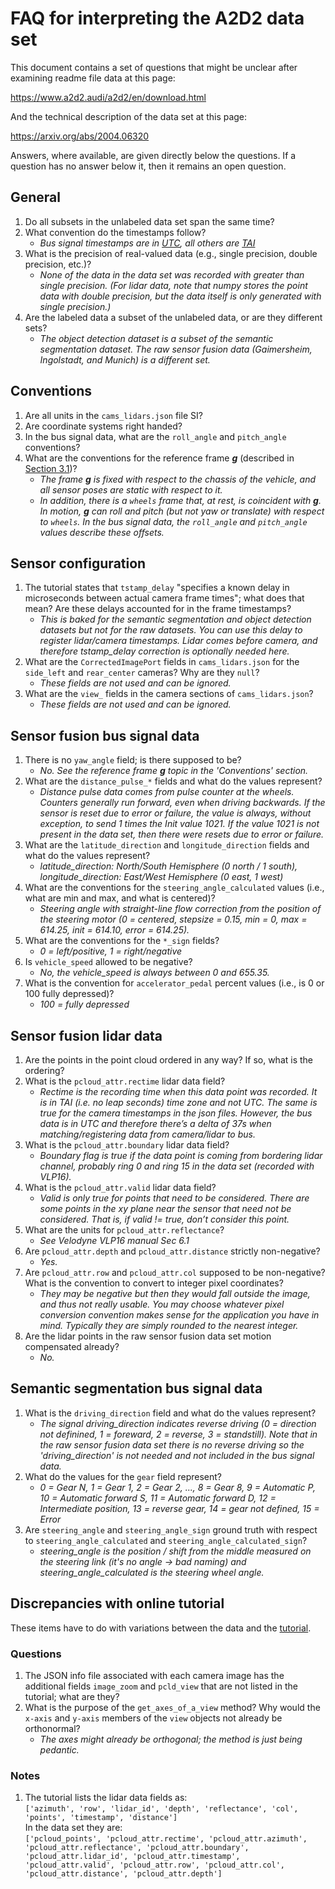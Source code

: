 # FAQ for interpreting the A2D2 data set

This document contains a set of questions that might be unclear after examining readme file data at this page:

https://www.a2d2.audi/a2d2/en/download.html

And the technical description of the data set at this page:

https://arxiv.org/abs/2004.06320

Answers, where available, are given directly below the questions. If a question has no answer below it, then it remains an open question.

## General

1. Do all subsets in the unlabeled data set span the same time?
1. What convention do the timestamps follow?
    * *Bus signal timestamps are in [UTC](https://en.wikipedia.org/wiki/Coordinated_Universal_Time), all others are [TAI](https://en.wikipedia.org/wiki/International_Atomic_Time)*
1. What is the precision of real-valued data (e.g., single precision, double precision, etc.)?
    * *None of the data in the data set was recorded with greater than single precision. (For lidar data, note that numpy stores the point data with double precision, but the data itself is only generated with single precision.)*
1. Are the labeled data a subset of the unlabeled data, or are they different sets?
    * *The object detection dataset is a subset of the semantic segmentation dataset. The raw sensor fusion data (Gaimersheim, Ingolstadt, and Munich) is a different set.*

## Conventions

1. Are all units in the `cams_lidars.json` file SI?
1. Are coordinate systems right handed?
1. In the bus signal data, what are the `roll_angle` and `pitch_angle` conventions?
1. What are the conventions for the reference frame ***g*** (described in [Section 3.1](https://arxiv.org/pdf/2004.06320.pdf))?
    * *The frame ***g*** is fixed with respect to the chassis of the vehicle, and all sensor poses are static with respect to it.*
    * *In addition, there is a `wheels` frame that, at rest, is coincident with ***g***. In motion, ***g*** can roll and pitch (but not yaw or translate) with respect to `wheels`. In the bus signal data, the `roll_angle` and `pitch_angle` values describe these offsets.*

## Sensor configuration

1. The tutorial states that `tstamp_delay` "specifies a known delay in microseconds between actual camera frame times"; what does that mean? Are these delays accounted for in the frame timestamps?
    * *This is baked for the semantic segmentation and object detection datasets but not for the raw datasets. You can use this delay to register lidar/camera timestamps. Lidar comes before camera, and therefore tstamp_delay correction is optionally needed here.*
1. What are the `CorrectedImagePort` fields in `cams_lidars.json` for the `side_left` and `rear_center` cameras? Why are they `null`?
    * *These fields are not used and can be ignored.*
1. What are the `view_` fields in the camera sections of `cams_lidars.json`?
    * *These fields are not used and can be ignored.*

## Sensor fusion bus signal data

1. There is no `yaw_angle` field; is there supposed to be?
    * *No. See the reference frame ***g*** topic in the 'Conventions' section.*
1. What are the `distance_pulse_*` fields and what do the values represent?
    * *Distance pulse data comes from pulse counter at the wheels. Counters generally run forward, even when driving backwards. If the sensor is reset due to error or failure, the value is always, without exception, to send 1 times the Init value 1021. If the value 1021 is not present in the data set, then there were resets due to error or failure.*
1. What are the `latitude_direction` and `longitude_direction` fields and what do the values represent?
    * *latitude_direction: North/South Hemisphere (0 north / 1 south), longitude_direction: East/West Hemisphere (0 east, 1 west)*
1. What are the conventions for the `steering_angle_calculated` values (i.e., what are min and max, and what is centered)?
    * *Steering angle with straight-line flow correction from the position of the steering motor (0 = centered, stepsize = 0.15, min = 0, max = 614.25, init = 614.10, error = 614.25).*
1. What are the conventions for the `*_sign` fields?
    * *0 = left/positive, 1 = right/negative*
1. Is `vehicle_speed` allowed to be negative?
    * *No, the vehicle_speed is always between 0 and 655.35.*
1. What is the convention for `accelerator_pedal` percent values (i.e., is 0 or 100 fully depressed)?
    * *100 = fully depressed*

## Sensor fusion lidar data

1. Are the points in the point cloud ordered in any way? If so, what is the ordering?
1. What is the `pcloud_attr.rectime` lidar data field?
    * *Rectime is the recording time when this data point was recorded. It is in TAI (i.e. no leap seconds) time zone and not UTC. The same is true for the camera timestamps in the json files. However, the bus data is in UTC and therefore there’s a delta of 37s when matching/registering data from camera/lidar to bus.*
1. What is the `pcloud_attr.boundary` lidar data field?
    * *Boundary flag is true if the data point is coming from bordering lidar channel, probably ring 0 and ring 15 in the data set (recorded with VLP16).*
1. What is the `pcloud_attr.valid` lidar data field?
    * *Valid is only true for points that need to be considered. There are some points in the xy plane near the sensor that need not be considered. That is, if valid != true, don’t consider this point.*
1. What are the units for `pcloud_attr.reflectance`?
    * *See Velodyne VLP16 manual Sec 6.1*
1. Are `pcloud_attr.depth` and `pcloud_attr.distance` strictly non-negative?
    * *Yes.*
1. Are `pcloud_attr.row` and `pcloud_attr.col` supposed to be non-negative? What is the convention to convert to integer pixel coordinates?
    * *They may be negative but then they would fall outside the image, and thus not really usable. You may choose whatever pixel conversion convention makes sense for the application you have in mind. Typically they are simply rounded to the nearest integer.*
1. Are the lidar points in the raw sensor fusion data set motion compensated already?
    * *No.*

## Semantic segmentation bus signal data

1. What is the `driving_direction` field and what do the values represent?
    * *The signal driving_direction indicates reverse driving (0 = direction not definined, 1 = foreward, 2 = reverse, 3 = standstill). Note that in the raw sensor fusion data set there is no reverse driving so the 'driving_direction' is not needed and not included in the bus signal data.*
1. What do the values for the `gear` field represent?
    * *0 = Gear N, 1 = Gear 1, 2 = Gear 2, ..., 8 = Gear 8, 9 = Automatic P, 10 = Automatic forward S, 11 = Automatic forward D, 12 = Intermediate position, 13 = reverse gear, 14 = gear not defined, 15 = Error*
1. Are `steering_angle` and `steering_angle_sign` ground truth with respect to `steering_angle_calculated` and `steering_angle_calculated_sign`?
    * *steering_angle is the position / shift from the middle measured on the steering link (it's no angle -> bad naming) and steering_angle_calculated is the steering wheel angle.*

## Discrepancies with online tutorial

These items have to do with variations between the data and the [tutorial](https://www.a2d2.audi/a2d2/en/tutorial.html).

### Questions

1. The JSON info file associated with each camera image has the additional fields `image_zoom` and `pcld_view` that are not listed in the tutorial; what are they?
1. What is the purpose of the `get_axes_of_a_view` method? Why would the `x-axis` and `y-axis` members of the `view` objects not already be orthonormal?
    * *The axes might already be orthogonal; the method is just being pedantic.*

### Notes

1. The tutorial lists the lidar data fields as:  
`['azimuth', 'row', 'lidar_id', 'depth', 'reflectance', 'col', 'points', 'timestamp', 'distance']`  
In the data set they are:  
`['pcloud_points', 'pcloud_attr.rectime', 'pcloud_attr.azimuth', 'pcloud_attr.reflectance', 'pcloud_attr.boundary', 'pcloud_attr.lidar_id', 'pcloud_attr.timestamp', 'pcloud_attr.valid', 'pcloud_attr.row', 'pcloud_attr.col', 'pcloud_attr.distance', 'pcloud_attr.depth']`
